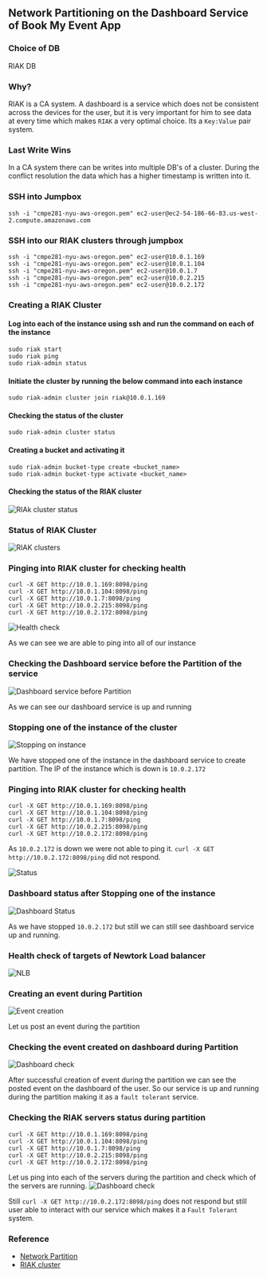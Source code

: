 ## Network Partitioning on the Dashboard Service of Book My Event App

### Choice of DB
RIAK DB

### Why?
RIAK is a CA system. A dashboard is a service which does not be consistent across the devices for the user, but it is very important for him to see data at every time which makes `RIAK` a very optimal choice. Its a `Key:Value` pair system.

### Last Write Wins
In a CA system there can be writes into multiple DB's of a cluster. During the conflict resolution the data which has a higher timestamp is written into it.


### SSH into Jumpbox
`ssh -i "cmpe281-nyu-aws-oregon.pem" ec2-user@ec2-54-186-66-83.us-west-2.compute.amazonaws.com`

### SSH into our RIAK clusters through jumpbox
```
ssh -i "cmpe281-nyu-aws-oregon.pem" ec2-user@10.0.1.169
ssh -i "cmpe281-nyu-aws-oregon.pem" ec2-user@10.0.1.104
ssh -i "cmpe281-nyu-aws-oregon.pem" ec2-user@10.0.1.7
ssh -i "cmpe281-nyu-aws-oregon.pem" ec2-user@10.0.2.215
ssh -i "cmpe281-nyu-aws-oregon.pem" ec2-user@10.0.2.172
```


### Creating a RIAK Cluster

#### Log into each of the instance using ssh and run the command on each of the instance
```
sudo riak start
sudo riak ping
sudo riak-admin status
```

#### Initiate the cluster by running the below command into each instance
```
sudo riak-admin cluster join riak@10.0.1.169
```

#### Checking the status of the cluster
```
sudo riak-admin cluster status
```

#### Creating a bucket and activating it
```
sudo riak-admin bucket-type create <bucket_name>
sudo riak-admin bucket-type activate <bucket_name>
```

#### Checking the status of the RIAK cluster
![RIAk cluster status](images/riak-network-partition/riak-cluster-status.png)


### Status of RIAK Cluster
![RIAK clusters](images/riak-network-partition/1.png)

### Pinging into RIAK cluster for checking health
```
curl -X GET http://10.0.1.169:8098/ping
curl -X GET http://10.0.1.104:8098/ping
curl -X GET http://10.0.1.7:8098/ping
curl -X GET http://10.0.2.215:8098/ping
curl -X GET http://10.0.2.172:8098/ping
```
![Health check](images/riak-network-partition/2.png)

As we can see we are able to ping into all of our instance

### Checking the Dashboard service before the Partition of the service
![Dashboard service before Partition](images/riak-network-partition/3.png)

As we can see our dashboard service is up and running

### Stopping one of the instance of the cluster
![Stopping on instance](images/riak-network-partition/4.png)

We have stopped one of the instance in the dashboard service to create partition. The IP of the instance which is down is `10.0.2.172`

### Pinging into RIAK cluster for checking health
```
curl -X GET http://10.0.1.169:8098/ping
curl -X GET http://10.0.1.104:8098/ping
curl -X GET http://10.0.1.7:8098/ping
curl -X GET http://10.0.2.215:8098/ping
curl -X GET http://10.0.2.172:8098/ping
```
As `10.0.2.172` is down we were not able to ping it.  `curl -X GET http://10.0.2.172:8098/ping` did not respond.

![Status](images/riak-network-partition/5.png)

### Dashboard status after Stopping one of the instance
![Dashboard Status](images/riak-network-partition/6.png)

As we have stopped `10.0.2.172` but still we can still see dashboard service up and running.


### Health check of targets of  Newtork Load balancer
![NLB](images/riak-network-partition/7.png)

### Creating an event during Partition
![Event creation](images/riak-network-partition/8.png)

Let us post an event during the partition

### Checking the event created on dashboard during Partition
![Dashboard check](images/riak-network-partition/9.png)

After successful creation of event during the partition we can see the posted event on the dashboard of the user. So our service is up and running during the partition making it as a `fault tolerant` service.

### Checking the RIAK servers status during partition
```
curl -X GET http://10.0.1.169:8098/ping
curl -X GET http://10.0.1.104:8098/ping
curl -X GET http://10.0.1.7:8098/ping
curl -X GET http://10.0.2.215:8098/ping
curl -X GET http://10.0.2.172:8098/ping
```

Let us ping into each of the servers during the partition and check which of the servers are running.
![Dashboard check](images/riak-network-partition/10.png)

Still `curl -X GET http://10.0.2.172:8098/ping` does not respond but still user able to interact with our service which makes it a `Fault Tolerant` system. 


### Reference
- [Network Partition](https://gerardnico.com/data/distributed/network_partition)
- [RIAK cluster](https://docs.riak.com/riak/kv/latest/using/running-a-cluster/index.html)





